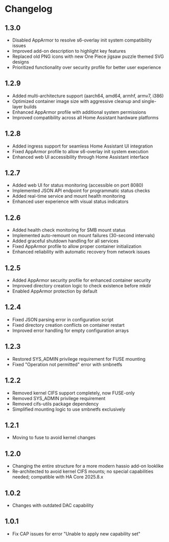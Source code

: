 # Changelog

## 1.3.0

- Disabled AppArmor to resolve s6-overlay init system compatibility issues
- Improved add-on description to highlight key features
- Replaced old PNG icons with new One Piece jigsaw puzzle themed SVG designs
- Prioritized functionality over security profile for better user experience

## 1.2.9

- Added multi-architecture support (aarch64, amd64, armhf, armv7, i386)
- Optimized container image size with aggressive cleanup and single-layer builds
- Enhanced AppArmor profile with additional system permissions
- Improved compatibility across all Home Assistant hardware platforms

## 1.2.8

- Added ingress support for seamless Home Assistant UI integration
- Fixed AppArmor profile to allow s6-overlay init system execution
- Enhanced web UI accessibility through Home Assistant interface

## 1.2.7

- Added web UI for status monitoring (accessible on port 8080)
- Implemented JSON API endpoint for programmatic status checks
- Added real-time service and mount health monitoring
- Enhanced user experience with visual status indicators

## 1.2.6

- Added health check monitoring for SMB mount status
- Implemented auto-remount on mount failures (30-second intervals)
- Added graceful shutdown handling for all services
- Fixed AppArmor profile to allow proper container initialization
- Enhanced reliability with automatic recovery from network issues

## 1.2.5

- Added AppArmor security profile for enhanced container security
- Improved directory creation logic to check existence before mkdir
- Enabled AppArmor protection by default

## 1.2.4

- Fixed JSON parsing error in configuration script
- Fixed directory creation conflicts on container restart
- Improved error handling for empty configuration arrays

## 1.2.3

- Restored SYS_ADMIN privilege requirement for FUSE mounting
- Fixed "Operation not permitted" error with smbnetfs

## 1.2.2

- Removed kernel CIFS support completely, now FUSE-only
- Removed SYS_ADMIN privilege requirement
- Removed cifs-utils package dependency
- Simplified mounting logic to use smbnetfs exclusively

## 1.2.1

- Moving to fuse to avoid kernel changes

## 1.2.0

- Changing the entire structure for a more modern hassio add-on looklike
- Re-architected to avoid kernel CIFS mounts; no special capabilities needed; compatible with HA Core 2025.8.x

## 1.0.2

- Changes with outdated DAC capability

## 1.0.1

- Fix CAP issues for error "Unable to apply new capability set"

